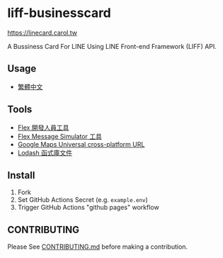 # liff-businesscard

<https://linecard.carol.tw>

A Bussiness Card For LINE Using LINE Front-end Framework (LIFF) API.

## Usage

* [繁體中文](https://taichunmin.idv.tw/blog/2020-07-21-liff-businesscard.html)

## Tools

* [Flex 開發人員工具](https://www.line-community.me/product_detail?botid=5efadf20851f74ab9c189ff6)
* [Flex Message Simulator 工具](https://developers.line.biz/flex-simulator/)
* [Google Maps Universal cross-platform URL](https://developers.google.com/maps/documentation/urls/guide)
* [Lodash 函式庫文件](https://lodash.com/docs/)

## Install

1. Fork
2. Set GitHub Actions Secret (e.g. `example.env`)
3. Trigger GitHub Actions "github pages" workflow

## CONTRIBUTING

Please See [CONTRIBUTING.md](./CONTRIBUTING.md) before making a contribution.
